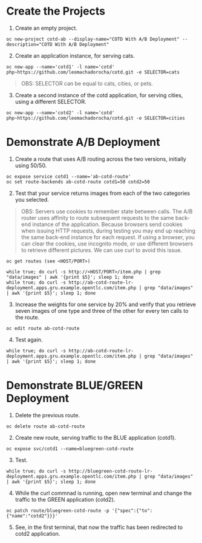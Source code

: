 # Create the Projects # 

1. Create an empty project.
```
oc new-project cotd-ab --display-name="COTD With A/B Deployment" --description="COTD With A/B Deployment"
```

2. Create an application instance, for serving cats.
```
oc new-app --name='cotd1' -l name='cotd' php~https://github.com/leomachadorocha/cotd.git -e SELECTOR=cats
```

> OBS: SELECTOR can be equal to cats, cities, or pets.

3. Create a second instance of the cotd application, for serving cities, using a different SELECTOR.
```
oc new-app --name='cotd2' -l name='cotd' php~https://github.com/leomachadorocha/cotd.git -e SELECTOR=cities
```


# Demonstrate A/B Deployment # 

1. Create a route that uses A/B routing across the two versions, initially using 50/50.
```
oc expose service cotd1 --name='ab-cotd-route'
oc set route-backends ab-cotd-route cotd1=50 cotd2=50
```

2. Test that your service returns images from each of the two categories you selected.

> OBS: Servers use cookies to remember state between calls. The A/B router uses affinity to route subsequent requests to the same back-end instance of the application. Because browsers send cookies when issuing HTTP requests, during testing you may end up reaching the same back-end instance for each request. If using a browser, you can clear the cookies, use incognito mode, or use different browsers to retrieve different pictures. We can use curl to avoid this issue.
```
oc get routes (see <HOST/PORT>)
```
```
while true; do curl -s http://<HOST/PORT>/item.php | grep "data/images" | awk '{print $5}'; sleep 1; done
while true; do curl -s http://ab-cotd-route-lr-deployment.apps.gru.example.opentlc.com/item.php | grep "data/images" | awk '{print $5}'; sleep 1; done
```

3. Increase the weights for one service by 20% and verify that you retrieve seven images of one type and three of the other for every ten calls to the route. 
```
oc edit route ab-cotd-route
```

4. Test again.
```
while true; do curl -s http://ab-cotd-route-lr-deployment.apps.gru.example.opentlc.com/item.php | grep "data/images" | awk '{print $5}'; sleep 1; done

```


# Demonstrate BLUE/GREEN Deployment #

1. Delete the previous route.
```
oc delete route ab-cotd-route
```

2. Create new route, serving traffic to the BLUE application (cotd1).
```
oc expose svc/cotd1 --name=bluegreen-cotd-route
```

3. Test.
```
while true; do curl -s http://bluegreen-cotd-route-lr-deployment.apps.gru.example.opentlc.com/item.php | grep "data/images" | awk '{print $5}'; sleep 1; done
```

4. While the curl commnad is running, open new terminal and change the traffic to the GREEN application (cotd2).
```
oc patch route/bluegreen-cotd-route -p '{"spec":{"to":{"name":"cotd2"}}}'
```

5. See, in the first terminal, that now the traffic has been redirected to cotd2 application.  



